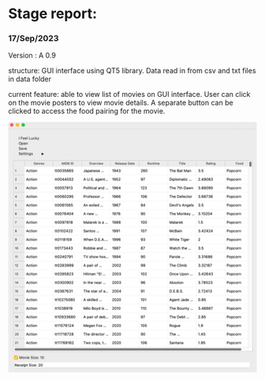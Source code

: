 # Stage report:

### 17/Sep/2023
Version : A 0.9

structure: GUI interface using QT5 library. Data read in from csv and txt files in data folder 

current feature: able to view list of movies on GUI interface. User can click on the movie posters to view movie details. A separate button can be clicked to access the food pairing for the movie.

![example](A_0.7.png)
